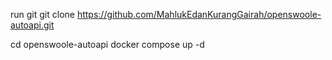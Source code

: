 run git
git clone https://github.com/MahlukEdanKurangGairah/openswoole-autoapi.git

cd openswoole-autoapi
docker compose up -d
